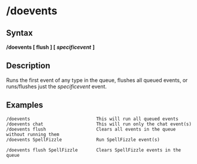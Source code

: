 # /doevents

## Syntax

**/doevents [ flush \] \[** _**specificevent**_ **]**

## Description

Runs the first event of any type in the queue, flushes all queued events, or runs/flushes just the _specificevent_ event.

## Examples

```text
/doevents                         This will run all queued events
/doevents chat                    This will run only the chat event(s) 
/doevents flush                   Clears all events in the queue without running them
/doevents SpellFizzle             Run SpellFizzle event(s)

/doevents flush SpellFizzle       Clears SpellFizzle events in the queue
```
